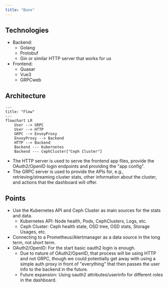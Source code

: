 ```yaml
---
title: "Base"
---
```


## Technologies

* Backend:
    * Golang
    * Protobuf
    * Gin or similar HTTP server that works for us
* Frontend:
    * Quasar
    * Vue3
    * GRPCweb

## Architecture

```mermaid
---
title: "Flow"
---
flowchart LR
    User --> GRPC
    User --> HTTP
    GRPC --> EnvoyProxy
    EnvoyProxy --> Backend
    HTTP --> Backend
    Backend --- Kubernetes
    Backend --- CephCluster["Ceph Cluster"]
```

* The HTTP server is used to serve the frontend app files, provide the OAuth2/OpenID login endpoints and providing the "app config".
* The GRPC server is used to provide the APIs for, e.g., retrieving/streaming cluster stats, other information about the cluster, and actions that the dashboard will offer.

## Points

* Use the Kubernetes API and Ceph Cluster as main sources for the stats and data.
    * Kubernetes API: Node health, Pods, CephClusters, Logs, etc.
    * Ceph Cluster: Ceph health state, OSD tree, OSD stats, Storage Usages, etc.
* Connecting to a Prometheus/Alertmanager as a data source in the long term, not short term.
* OAuth2/OpenID: For the start basic oauth2 login is enough.
    * Due to nature of OAuth2/OpenID, that process will be using HTTP and not GRPC, though we could potentially get away with using a simple auth proxy in front of "everything" that then passes the user info to the backend in the future.
    * Future expansion: Using oauth2 attributes/userinfo for different roles in the dashboard.
